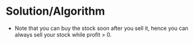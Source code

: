 # Solution/Algorithm
- Note that you can buy the stock soon after you sell it, hence you can always sell your stock while profit > 0.